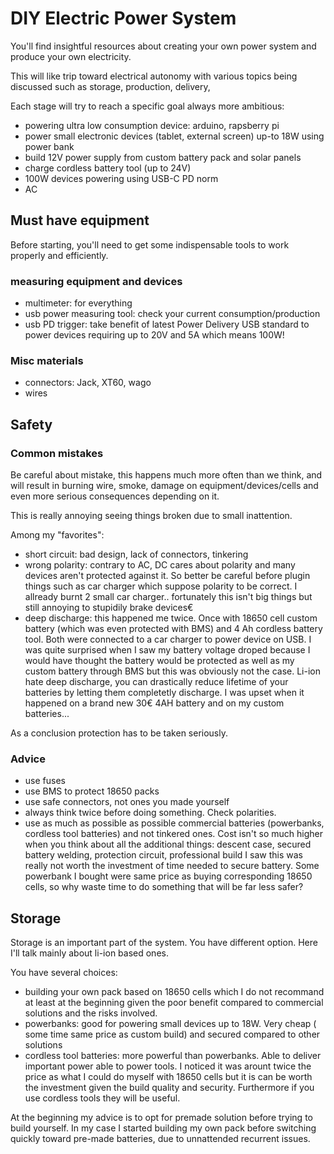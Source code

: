 # DIY Electric Power System

You'll find insightful resources about creating your own power system and produce your own electricity.

This will like trip toward electrical autonomy with various topics being discussed such as storage, production, delivery,

Each stage will try to reach a specific goal always more ambitious:
- powering ultra low consumption device: arduino, rapsberry pi
- power small electronic devices (tablet, external screen) up-to 18W using power bank
- build 12V power supply from custom battery pack and solar panels
- charge cordless battery tool (up to 24V)
- 100W devices powering using USB-C PD norm
- AC

## Must have equipment
Before starting, you'll need to get some indispensable tools to work properly and efficiently.

### measuring equipment and devices
- multimeter: for everything
- usb power measuring tool: check your current consumption/production
- usb PD trigger: take benefit of latest Power Delivery USB standard to power devices requiring up to 20V and 5A which means 100W!

### Misc materials
- connectors: Jack, XT60, wago
- wires

## Safety

### Common mistakes
Be careful about mistake, this happens much more often than we think, and will result in burning wire, 
smoke, damage on equipment/devices/cells and even more serious consequences depending on it.

This is really annoying seeing things broken due to small inattention.

Among my "favorites":
- short circuit: bad design, lack of connectors, tinkering
- wrong polarity: contrary to AC, DC cares about polarity and many devices aren't protected against it. 
So better be careful before plugin things such as car charger which suppose polarity to be correct. 
I allready burnt 2 small car charger.. fortunately this isn't big things but still annoying to stupidily brake devices€ 
- deep discharge: this happened me twice. Once with 18650 cell custom battery (which was even protected with BMS) 
and 4 Ah cordless battery tool. Both were connected to a car charger to power device on USB.
I was quite surprised when I saw my battery voltage droped because I would have thought the battery would be protected as well as
my custom battery through BMS but this was obviously not the case.
Li-ion hate deep discharge, you can drastically reduce lifetime of your batteries by letting them completetly discharge.
I was upset when it happened on a brand new 30€ 4AH battery and on my custom batteries...

As a conclusion protection has to be taken seriously.

### Advice
- use fuses
- use BMS to protect 18650 packs
- use safe connectors, not ones you made yourself 
- always think twice before doing something. Check polarities.
- use as much as possible as possible commercial batteries (powerbanks, cordless tool batteries) and not tinkered ones. 
Cost isn't so much higher when you think about all the additional things: descent case, secured battery welding, protection circuit, professional build
I saw this was really not worth the investment of time needed to secure battery. 
Some powerbank I bought were same price as buying corresponding 18650 cells, so why waste time to do something that will be far less safer?


## Storage

Storage is an important part of the system. You have different option. Here I'll talk mainly about li-ion based ones.

You have several choices:
- building your own pack based on 18650 cells which I do not recommand at least at the beginning given the poor benefit compared to commercial solutions and the risks involved.
- powerbanks: good for powering small devices up to 18W. Very cheap ( some time same price as custom build) and secured compared to other solutions
- cordless tool batteries: more powerful than powerbanks. Able to deliver important power able to power tools. 
I noticed it was arount twice the price as what I could do myself with 18650 cells but it is can be worth the investment given the build quality and security. 
Furthermore if you use cordless tools they will be useful.

At the beginning my advice is to opt for premade solution before trying to build yourself. 
In my case I started building my own pack before switching quickly toward pre-made batteries, due to unnattended recurrent issues.


